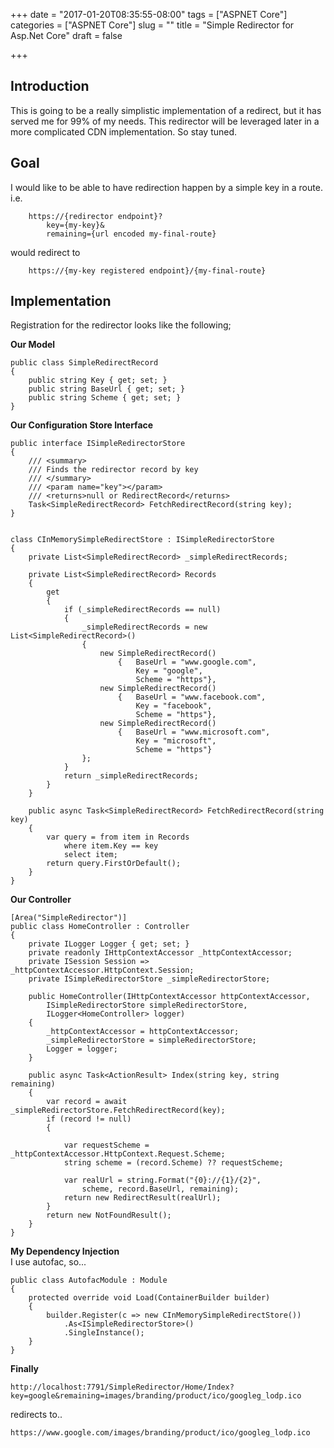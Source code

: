 +++
date = "2017-01-20T08:35:55-08:00"
tags = ["ASPNET Core"]
categories = ["ASPNET Core"]
slug = ""
title = "Simple Redirector for Asp.Net Core"
draft = false

+++

## Introduction

This is going to be a really simplistic implementation of a redirect, but it has served me for 99% of my needs.
This redirector will be leveraged later in a more complicated CDN implementation.  So stay tuned.

## Goal  
I would like to be able to have redirection happen by a simple key in a route.  
i.e.   
```
    https://{redirector endpoint}?  
        key={my-key}&
        remaining={url encoded my-final-route}
```
would redirect to  
```
    https://{my-key registered endpoint}/{my-final-route}  
```

## Implementation  

Registration for the redirector looks like the following;

**Our Model**

```
public class SimpleRedirectRecord
{
    public string Key { get; set; }
    public string BaseUrl { get; set; }
    public string Scheme { get; set; }
}
```  

**Our Configuration Store Interface**

```
public interface ISimpleRedirectorStore
{
    /// <summary>
    /// Finds the redirector record by key
    /// </summary>
    /// <param name="key"></param>
    /// <returns>null or RedirectRecord</returns>
    Task<SimpleRedirectRecord> FetchRedirectRecord(string key);
}    


class CInMemorySimpleRedirectStore : ISimpleRedirectorStore
{
    private List<SimpleRedirectRecord> _simpleRedirectRecords;

    private List<SimpleRedirectRecord> Records
    {
        get
        {
            if (_simpleRedirectRecords == null)
            {
                _simpleRedirectRecords = new List<SimpleRedirectRecord>()
                {
                    new SimpleRedirectRecord() 
                        {   BaseUrl = "www.google.com", 
                            Key = "google", 
                            Scheme = "https"},
                    new SimpleRedirectRecord() 
                        {   BaseUrl = "www.facebook.com", 
                            Key = "facebook", 
                            Scheme = "https"},
                    new SimpleRedirectRecord() 
                        {   BaseUrl = "www.microsoft.com", 
                            Key = "microsoft", 
                            Scheme = "https"}
                };
            }
            return _simpleRedirectRecords;
        }
    }

    public async Task<SimpleRedirectRecord> FetchRedirectRecord(string key)
    {
        var query = from item in Records
            where item.Key == key
            select item;
        return query.FirstOrDefault();
    }
}
```

**Our Controller**

```
[Area("SimpleRedirector")]
public class HomeController : Controller
{
    private ILogger Logger { get; set; }
    private readonly IHttpContextAccessor _httpContextAccessor;
    private ISession Session => _httpContextAccessor.HttpContext.Session;
    private ISimpleRedirectorStore _simpleRedirectorStore;

    public HomeController(IHttpContextAccessor httpContextAccessor,
        ISimpleRedirectorStore simpleRedirectorStore,
        ILogger<HomeController> logger)
    {
        _httpContextAccessor = httpContextAccessor;
        _simpleRedirectorStore = simpleRedirectorStore;
        Logger = logger;
    }

    public async Task<ActionResult> Index(string key, string remaining)
    {
        var record = await _simpleRedirectorStore.FetchRedirectRecord(key);
        if (record != null)
        {

            var requestScheme = _httpContextAccessor.HttpContext.Request.Scheme;
            string scheme = (record.Scheme) ?? requestScheme;

            var realUrl = string.Format("{0}://{1}/{2}", 
                scheme, record.BaseUrl, remaining);
            return new RedirectResult(realUrl);
        }
        return new NotFoundResult();
    }
}
```

**My Dependency Injection**  
I use autofac, so...
```
public class AutofacModule : Module
{
    protected override void Load(ContainerBuilder builder)
    {
        builder.Register(c => new CInMemorySimpleRedirectStore())
            .As<ISimpleRedirectorStore>()
            .SingleInstance();
    }
}
```

**Finally**

```
http://localhost:7791/SimpleRedirector/Home/Index?key=google&remaining=images/branding/product/ico/googleg_lodp.ico   

```
redirects to..    
```
https://www.google.com/images/branding/product/ico/googleg_lodp.ico  
```

